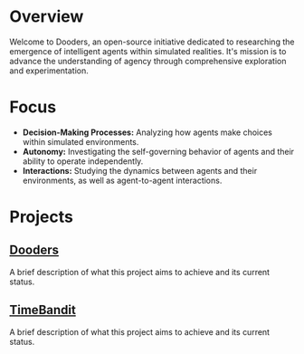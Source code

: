 # Overview

Welcome to Dooders, an open-source initiative dedicated to researching the emergence of intelligent agents within simulated realities. It's mission is to advance the understanding of agency through comprehensive exploration and experimentation.

# Focus

- **Decision-Making Processes:** Analyzing how agents make choices within simulated environments.
- **Autonomy:** Investigating the self-governing behavior of agents and their ability to operate independently.
- **Interactions:** Studying the dynamics between agents and their environments, as well as agent-to-agent interactions.

# Projects

## [Dooders]()
A brief description of what this project aims to achieve and its current status.

## [TimeBandit]()
A brief description of what this project aims to achieve and its current status.


